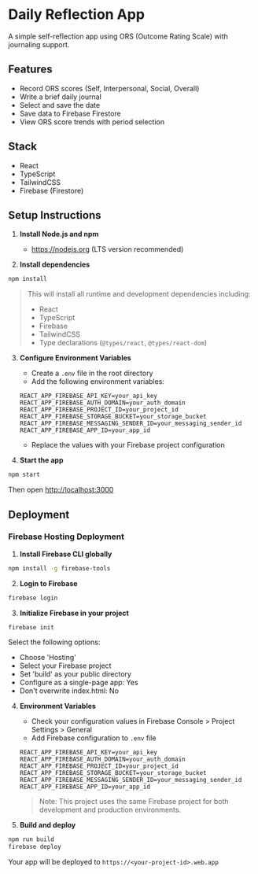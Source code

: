 # Daily Reflection App

A simple self-reflection app using ORS (Outcome Rating Scale) with journaling support.

## Features
- Record ORS scores (Self, Interpersonal, Social, Overall)
- Write a brief daily journal
- Select and save the date
- Save data to Firebase Firestore
- View ORS score trends with period selection

## Stack
- React
- TypeScript
- TailwindCSS
- Firebase (Firestore)

## Setup Instructions

1. **Install Node.js and npm**
   - https://nodejs.org (LTS version recommended)

2. **Install dependencies**
```bash
npm install
```

> This will install all runtime and development dependencies including:
> - React
> - TypeScript
> - Firebase
> - TailwindCSS
> - Type declarations (`@types/react`, `@types/react-dom`)

3. **Configure Environment Variables**
   - Create a `.env` file in the root directory
   - Add the following environment variables:
   ```
   REACT_APP_FIREBASE_API_KEY=your_api_key
   REACT_APP_FIREBASE_AUTH_DOMAIN=your_auth_domain
   REACT_APP_FIREBASE_PROJECT_ID=your_project_id
   REACT_APP_FIREBASE_STORAGE_BUCKET=your_storage_bucket
   REACT_APP_FIREBASE_MESSAGING_SENDER_ID=your_messaging_sender_id
   REACT_APP_FIREBASE_APP_ID=your_app_id
   ```
   - Replace the values with your Firebase project configuration

4. **Start the app**
```bash
npm start
```

Then open [http://localhost:3000](http://localhost:3000)

## Deployment

### Firebase Hosting Deployment

1. **Install Firebase CLI globally**
```bash
npm install -g firebase-tools
```

2. **Login to Firebase**
```bash
firebase login
```

3. **Initialize Firebase in your project**
```bash
firebase init
```
Select the following options:
- Choose 'Hosting'
- Select your Firebase project
- Set 'build' as your public directory
- Configure as a single-page app: Yes
- Don't overwrite index.html: No

4. **Environment Variables**
   - Check your configuration values in Firebase Console > Project Settings > General
   - Add Firebase configuration to `.env` file
   ```
   REACT_APP_FIREBASE_API_KEY=your_api_key
   REACT_APP_FIREBASE_AUTH_DOMAIN=your_auth_domain
   REACT_APP_FIREBASE_PROJECT_ID=your_project_id
   REACT_APP_FIREBASE_STORAGE_BUCKET=your_storage_bucket
   REACT_APP_FIREBASE_MESSAGING_SENDER_ID=your_messaging_sender_id
   REACT_APP_FIREBASE_APP_ID=your_app_id
   ```
   > Note: This project uses the same Firebase project for both development and production environments.

5. **Build and deploy**
```bash
npm run build
firebase deploy
```

Your app will be deployed to `https://<your-project-id>.web.app`
